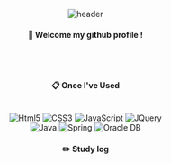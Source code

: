 <div align="center">

![header](https://capsule-render.vercel.app/api?type=cylinder&color=000000&height=150&section=header&text=960904's&nbsp;Github&fontColor=ffffff&fontSize=70&animation=fadeIn&fontAlignY=55)

####  :wave: Welcome my github profile !

  
 <br/>
 <br/>
  
####  :clipboard: Once I've Used 
  
 <br/>
<img alt="Html5" src="https://img.shields.io/badge/HTML5-E34F26.svg?style=for-the-badge&logo=HTML5&logoColor=white"/>
<img alt="CSS3" src="https://img.shields.io/badge/CSS3-FF9933.svg?style=for-the-badge&logo=CSS3&logoColor=white"/>
<img alt="JavaScript" src="https://img.shields.io/badge/JavaScript-F7DF1E.svg?style=for-the-badge&logo=JavaScript&logoColor=white"/>
<img alt="JQuery" src="https://img.shields.io/badge/JQuery-0769AD.svg?style=for-the-badge&logo=JQuery&logoColor=white"/>
 <br>
<img alt="Java" src="https://img.shields.io/badge/Java-007396.svg?style=for-the-badge&logo=Java&logoColor=white"/>
<img alt="Spring" src="https://img.shields.io/badge/Spring-6DB33F.svg?style=for-the-badge&logo=Spring&logoColor=white"/>
<img alt="Oracle DB" src="https://img.shields.io/badge/Oracle DB-F80000.svg?style=for-the-badge&logo=Oracle DB&logoColor=white"/>

#### :pencil2: Study log
 
  <br/>
  

</div>

</div>
